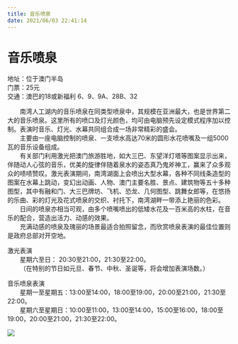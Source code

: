 ```yaml
---
title: 音乐喷泉  
date: 2021/06/03 22:41:14  
---
```

  
# 音乐喷泉  
地址：位于澳门半岛  
门票：25元  
交通：澳巴的18或新福利 6、9、9A、28B、32  
  
&emsp;&emsp;南湾人工湖内的音乐喷泉在同类型喷泉中，其规模在亚洲最大，也是世界第二大的音乐喷泉。这里所有的喷口及灯光颜色，均可由电脑预先设定模式程序加以控制。表演时音乐、灯光、水幕共同组合成一场非常精彩的盛会。  
&emsp;&emsp;主要由一座电脑控制的喷泉、一支喷水高达70米的圆形水花喷嘴及一组5000瓦的音乐设备组成。  
&emsp;&emsp;有关部门利用激光把澳门旅游胜地，如大三巴、东望洋灯塔等图案显示出来，伴随动人心弦的音乐，优美的旋律伴随着泉水的姿态真乃鬼斧神工，赢来了众多观众的啧啧赞叹。激光表演期间，南湾湖面上会喷出大型水幕，各种不同线条造型的图案在水幕上跳动，变幻出动画、人物、澳门主要名胜、景点、建筑物等五十多种图型，其中有融和门、大三巴牌坊、飞机、恐龙、几何图型、跳舞女郎等，在悠扬的乐曲、彩的灯光及花式喷泉的交织、衬托下，南湾湖畔一带添上艳丽的色彩。  
&emsp;&emsp;日间的喷泉亦相当可观，由多个喷嘴喷出的低矮水花及一百米高的水柱，在音乐的配合，营造出活力、动感的效果。  
&emsp;&emsp;充满动感的喷泉及瑰丽的场景最适合拍照留念，而欣赏喷泉表演的最佳位置则是政府总部对开空地。  
  
激光表演  
&emsp;&emsp;星期六至日： 20:30至21:00，21:30至22:00。  
&emsp;&emsp;（在特别的节日如元旦、春节、中秋、圣诞等，将会增加表演场数。）  
  
音乐喷泉表演  
&emsp;&emsp;星期一至星期五：13:00至14:00，18:00至19:00，20:00至21:00，21:30至22:00。  
&emsp;&emsp;星期六至星期日：10:00至11:00，13:00至14:00，15:00至16:00，18:00至19:00，20:00至21:00，21:30至22:00。  
  
![](https://raw.staticdn.net/szqq0512/Pic/main/img/202201212154157.png)  
